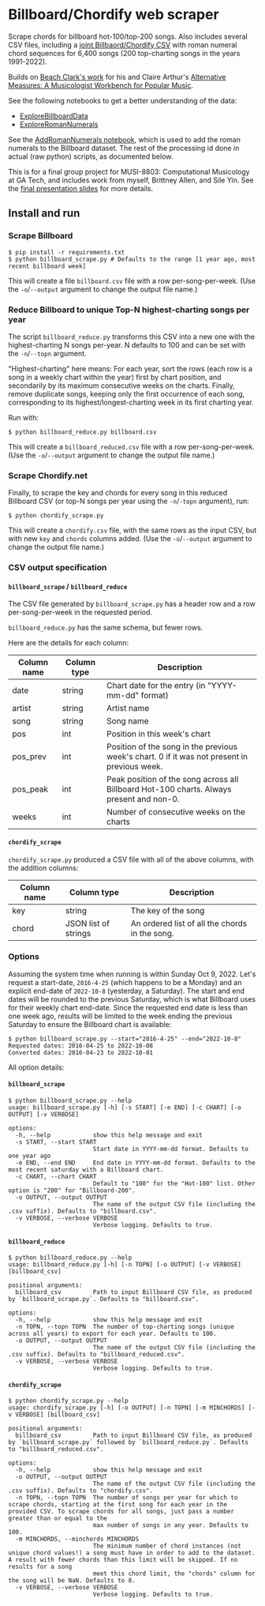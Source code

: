 # Billboard/Chordify web scraper

Scrape chords for billboard hot-100/top-200 songs.
Also includes several CSV files, including a [joint Billbaord/Chordify CSV](https://raw.githubusercontent.com/khiner/billboard-chordify-scraper/main/chordify_with_rn_200_1991-01-05_to_2022-10-01.csv) with roman numeral chord sequences for 6,400 songs (200 top-charting songs in the years 1991-2022).

Builds on [Beach Clark's work](https://github.com/bclark288/alternative-measures) for his and Claire Arthur's [Alternative Measures: A Musicologist Workbench for Popular Music](https://www.smc2019.uma.es/articles/S6/S6_05_SMC2019_paper.pdf).

See the following notebooks to get a better understanding of the data:
* [ExploreBillboardData](https://colab.research.google.com/github/khiner/billboard-chordify-scraper/blob/main/ExploreBillboardData.ipynb)
* [ExploreRomanNumerals](https://colab.research.google.com/github/khiner/billboard-chordify-scraper/blob/main/ExploreRomanNumerals.ipynb)

See the [AddRomanNumerals notebook](https://colab.research.google.com/github/khiner/billboard-chordify-scraper/blob/main/AddRomanNumerals.ipynb), which is used to add the roman numerals to the Billboard dataset.
The rest of the processing id done in actual (raw python) scripts, as documented below.

This is for a final group project for MUSI-8803: Computational Musicology at GA Tech, and includes work from myself, Brittney Allen, and Sile Yin.
See the [final presentation slides](https://docs.google.com/presentation/d/1RnGAaa67iWnUoTTuk1r8DKIj7NXP64Aj8sNEKNuZ6QE) for more details.

## Install and run

### Scrape Billboard

```shell
$ pip install -r requirements.txt
$ python billboard_scrape.py # Defaults to the range [1 year ago, most recent billboard week]
```

This will create a file `billboard.csv` file with a row per-song-per-week.
(Use the `-o`/`--output` argument to change the output file name.)

### Reduce Billboard to unique Top-N highest-charting songs per year

The script `billboard_reduce.py` transforms this CSV into a new one with the highest-charting N songs per-year.
N defaults to 100 and can be set with the `-n`/`--topn` argument.

"Highest-charting" here means: For each year, sort the rows (each row is a song in a weekly chart within the year) first by chart position,
and secondarily by its maximum consecutive weeks on the charts.
Finally, remove duplicate songs, keeping only the first occurrence of each song, corresponding to its highest/longest-charting week in its first charting year.

Run with:

```shell
$ python billboard_reduce.py billboard.csv
```

This will create a `billboard_reduced.csv` file with a row per-song-per-week.
(Use the `-o`/`--output` argument to change the output file name.)

### Scrape Chordify.net

Finally, to scrape the key and chords for every song in this reduced Billboard CSV (or top-N songs per year using the `-n`/`-topn` argument), run:

```
$ python chordify_scrape.py
```

This will create a `chordify.csv` file, with the same rows as the input CSV, but with new `key` and `chords` columns added.
(Use the `-o`/`--output` argument to change the output file name.)

### CSV output specification

#### `billboard_scrape` / `billboard_reduce`

The CSV file generated by `billboard_scrape.py` has a header row and a row per-song-per-week in the requested period.

`billboard_reduce.py` has the same schema, but fewer rows.

Here are the details for each column:

| Column name | Column type | Description                                                                                  |
|-------------|-------------|----------------------------------------------------------------------------------------------|
| date        | string      | Chart date for the entry (in "YYYY-mm-dd" format)                                            |
| artist      | string      | Artist name                                                                                  |
| song        | string      | Song name                                                                                    |
| pos         | int         | Position in this week's chart                                                                |
| pos_prev    | int         | Position of the song in the previous week's chart. 0 if it was not present in previous week. |
| pos_peak    | int         | Peak position of the song across all Billboard Hot-100 charts. Always present and non-0.     |
| weeks       | int         | Number of consecutive weeks on the charts                                                    |

#### `chordify_scrape`

`chordify_scrape.py` produced a CSV file with all of the above columns, with the addition columns:

| Column name | Column type          | Description                                    |
|-------------|----------------------|------------------------------------------------|
| key         | string               | The key of the song                            |
| chord       | JSON list of strings | An ordered list of all the chords in the song. |

### Options

Assuming the system time when running is within Sunday Oct 9, 2022.
Let's request a start-date, `2016-4-25` (which happens to be a Monday) and an explicit end-date of `2022-10-8` (yesterday, a Saturday).
The start and end dates will be rounded to the previous Saturday, which is what Billboard uses for their weekly chart end-date.
Since the requested end date is less than one week ago, results will be limited to the week ending the previous Saturday to ensure the Billboard chart is available:

```shell
$ python billboard_scrape.py --start="2016-4-25" --end="2022-10-8"
Requested dates: 2016-04-25 to 2022-10-08
Converted dates: 2016-04-23 to 2022-10-01
```

All option details:

#### `billboard_scrape`

```shell
$ python billboard_scrape.py --help
usage: billboard_scrape.py [-h] [-s START] [-e END] [-c CHART] [-o OUTPUT] [-v VERBOSE]

options:
  -h, --help            show this help message and exit
  -s START, --start START
                        Start date in YYYY-mm-dd format. Defaults to one year ago
  -e END, --end END     End date in YYYY-mm-dd format. Defaults to the most recent saturday with a Billboard chart.
  -c CHART, --chart CHART
                        Default to "100" for the "Hot-100" list. Other option is "200" for "Billboard-200".
  -o OUTPUT, --output OUTPUT
                        The name of the output CSV file (including the .csv suffix). Defaults to "billboard.csv".
  -v VERBOSE, --verbose VERBOSE
                        Verbose logging. Defaults to true.
```

#### `billboard_reduce`

```shell
$ python billboard_reduce.py --help
usage: billboard_reduce.py [-h] [-n TOPN] [-o OUTPUT] [-v VERBOSE] [billboard_csv]

positional arguments:
  billboard_csv         Path to input Billboard CSV file, as produced by `billboard_scrape.py`. Defaults to "billboard.csv".

options:
  -h, --help            show this help message and exit
  -n TOPN, --topn TOPN  The number of top-charting songs (unique across all years) to export for each year. Defaults to 100.
  -o OUTPUT, --output OUTPUT
                        The name of the output CSV file (including the .csv suffix). Defaults to "billboard_reduced.csv".
  -v VERBOSE, --verbose VERBOSE
                        Verbose logging. Defaults to true.
```

#### `chordify_scrape`

```shell
$ python chordify_scrape.py --help
usage: chordify_scrape.py [-h] [-o OUTPUT] [-n TOPN] [-m MINCHORDS] [-v VERBOSE] [billboard_csv]

positional arguments:
  billboard_csv         Path to input Billboard CSV file, as produced by `billboard_scrape.py` followed by `billboard_reduce.py`. Defaults to "billboard_reduced.csv".

options:
  -h, --help            show this help message and exit
  -o OUTPUT, --output OUTPUT
                        The name of the output CSV file (including the .csv suffix). Defaults to "chordify.csv".
  -n TOPN, --topn TOPN  The number of songs per year for which to scrape chords, starting at the first song for each year in the provided CSV. To scrape chords for all songs, just pass a number greater than or equal to the
                        max number of songs in any year. Defaults to 100.
  -m MINCHORDS, --minchords MINCHORDS
                        The minimum number of chord instances (not unique chord values!) a song must have in order to add to the dataset. A result with fewer chords than this limit will be skipped. If no results for a song
                        meet this chord limit, the "chords" column for the song will be NaN. Defaults to 8.
  -v VERBOSE, --verbose VERBOSE
                        Verbose logging. Defaults to true.
```
